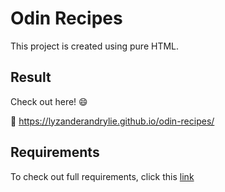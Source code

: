 # Odin Recipes

This project is created using pure HTML.  

## Result

Check out here! :smile:

:link: <https://lyzanderandrylie.github.io/odin-recipes/>

## Requirements

To check out full requirements, click this [link](https://www.theodinproject.com/lessons/foundations-recipes "Project: Recipes")  
